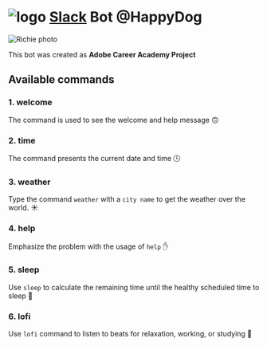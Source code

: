 # ![logo](https://upload.wikimedia.org/wikipedia/commons/d/d5/Slack_icon_2019.svg) [Slack](https://slack.com/) Bot   @HappyDog

![Richie photo](/img/DogPhoto.jpg)

This bot was created as **Adobe Career Academy Project**

## Available commands

### 1. welcome
The command is used to see the welcome and help message 🙃

### 2. time 
The command presents the current date and time 🕓

### 3. weather
Type the command `weather` with a `city name` to get the weather over the world. ☀️

### 4. help 
Emphasize the problem with the usage of `help` ✋

### 5. sleep 
Use `sleep` to calculate the remaining time until the healthy scheduled time to sleep 🌙

### 6. lofi 
Use `lofi` command to listen to beats for relaxation, working, or studying 💫

